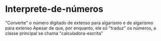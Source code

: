 # Interprete-de-números
"Converte" o número digitado de extenso para algarismo e de algarismo para extenso 
Apesar de que, por enquanto, ele só "traduz" os números, a classe principal se chama "calculadora-escrita"
